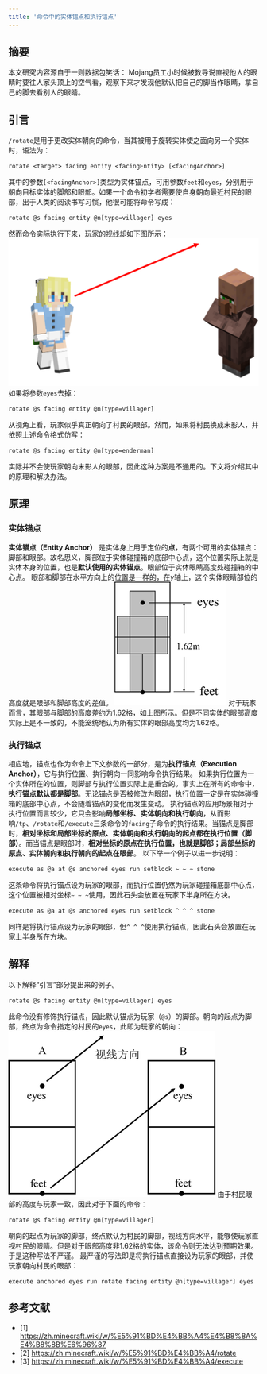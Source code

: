 ```yaml
---
title: '命令中的实体锚点和执行锚点'
---
```


<FeatureHead
    title = '命令中的实体锚点和执行锚点'
    authorName = 徐木弦
    avatarUrl = '../../_authors/徐木弦.jpg'
    :socialLinks="[
        { name: 'BiliBili', url: 'https://space.bilibili.com/449298404' }
    ]"
    cover='../_assets/6.png'
/>


## 摘要
本文研究内容源自于一则数据包笑话：
Mojang员工小时候被教导说直视他人的眼睛时要往人家头顶上的空气看，观察下来才发现他默认把自己的脚当作眼睛，拿自己的脚去看别人的眼睛。

## 引言
`/rotate`是用于更改实体朝向的命令，当其被用于旋转实体使之面向另一个实体时，语法为：
````
rotate <target> facing entity <facingEntity> [<facingAnchor>]
````
其中的参数`[<facingAnchor>]`类型为实体锚点，可用参数`feet`和`eyes`，分别用于朝向目标实体的脚部和眼部。如果一个命令初学者需要使自身朝向最近村民的眼部，出于人类的阅读书写习惯，他很可能将命令写成：
````
rotate @s facing entity @n[type=villager] eyes
````
然而命令实际执行下来，玩家的视线却如下图所示：
![facing eyes时玩家的视线方向](facing_eyes时玩家的视线方向.png)
如果将参数`eyes`去掉：
````
rotate @s facing entity @n[type=villager]
````
从视角上看，玩家似乎真正朝向了村民的眼部。然而，如果将村民换成末影人，并依照上述命令格式仿写：
````
rotate @s facing entity @n[type=enderman]
````
实际并不会使玩家朝向末影人的眼部，因此这种方案是不通用的。下文将介绍其中的原理和解决办法。

## 原理
### 实体锚点
**实体锚点（Entity Anchor）** 是实体身上用于定位的**点**，有两个可用的实体锚点：脚部和眼部。故名思义，脚部位于实体碰撞箱的底部中心点，这个位置实际上就是实体本身的位置，也是**默认使用的实体锚点**。眼部位于实体眼睛高度处碰撞箱的中心点。
眼部和脚部在水平方向上的位置是一样的，在$y$轴上，这个实体眼睛部位的高度就是眼部和脚部高度的差值。
![玩家的实体锚点](玩家的实体锚点.png)
对于玩家而言，其眼部与脚部的高度差约为1.62格，如上图所示。但是不同实体的眼部高度实际上是不一致的，不能笼统地认为所有实体的眼部高度均为1.62格。

### 执行锚点
相应地，锚点也作为命令上下文参数的一部分，是为**执行锚点（Execution Anchor）**，它与执行位置、执行朝向一同影响命令执行结果。
如果执行位置为一个实体所在的位置，则脚部与执行位置实际上是重合的。事实上在所有的命令中，**执行锚点默认都是脚部**。无论锚点是否被修改为眼部，执行位置一定是在实体碰撞箱的底部中心点，不会随着锚点的变化而发生变动。
执行锚点的应用场景相对于执行位置而言较少，它只会影响**局部坐标、实体朝向和执行朝向**，从而影响`/tp`、`/rotate`和`/execute`三条命令的`facing`子命令的执行结果。当锚点是脚部时，**相对坐标和局部坐标的原点、实体朝向和执行朝向的起点都在执行位置（脚部）**。而当锚点是眼部时，**相对坐标的原点在执行位置，也就是脚部；局部坐标的原点、实体朝向和执行朝向的起点在眼部**。
以下举一个例子以进一步说明：
````
execute as @a at @s anchored eyes run setblock ~ ~ ~ stone
````
这条命令将执行锚点设为玩家的眼部，而执行位置仍然为玩家碰撞箱底部中心点，这个位置被相对坐标`~ ~ ~`使用，因此石头会放置在玩家下半身所在方块。
````
execute as @a at @s anchored eyes run setblock ^ ^ ^ stone
````
同样是将执行锚点设为玩家的眼部，但`^ ^ ^`使用执行锚点，因此石头会放置在玩家上半身所在方块。

## 解释
以下解释“引言”部分提出来的例子。
````
rotate @s facing entity @n[type=villager] eyes
````
此命令没有修饰执行锚点，因此默认锚点为玩家（`@s`）的脚部。朝向的起点为脚部，终点为命令指定的村民的`eyes`，此即为玩家的朝向：
![解释](解释.png)
由于村民眼部的高度与玩家一致，因此对于下面的命令：
````
rotate @s facing entity @n[type=villager]
````
朝向的起点为玩家的脚部，终点默认为村民的脚部，视线方向水平，能够使玩家直视村民的眼睛。但是对于眼部高度非1.62格的实体，该命令则无法达到预期效果。于是这种写法不严谨。
最严谨的写法即是将执行锚点直接设为玩家的眼部，并使玩家朝向村民的眼部：
````
execute anchored eyes run rotate facing entity @n[type=villager] eyes
````

## 参考文献
- [1] https://zh.minecraft.wiki/w/%E5%91%BD%E4%BB%A4%E4%B8%8A%E4%B8%8B%E6%96%87
- [2] https://zh.minecraft.wiki/w/%E5%91%BD%E4%BB%A4/rotate
- [3] https://zh.minecraft.wiki/w/%E5%91%BD%E4%BB%A4/execute